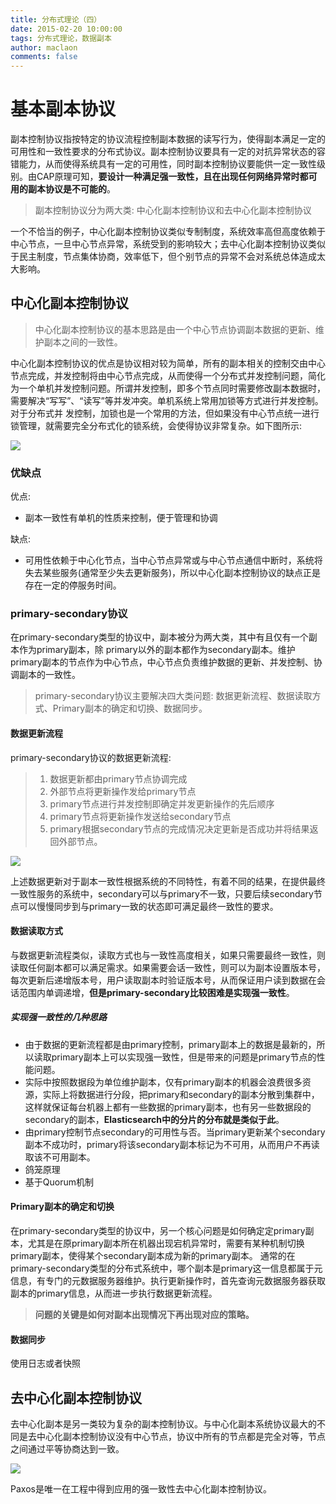 ```yaml
---
title: 分布式理论（四）
date: 2015-02-20 10:00:00
tags: 分布式理论，数据副本
author: maclaon
comments: false
---
```

# 基本副本协议
副本控制协议指按特定的协议流程控制副本数据的读写行为，使得副本满足一定的可用性和一致性要求的分布式协议。副本控制协议要具有一定的对抗异常状态的容错能力，从而使得系统具有一定的可用性，同时副本控制协议要能供一定一致性级别。由CAP原理可知，**要设计一种满足强一致性，且在出现任何网络异常时都可用的副本协议是不可能的**。

> 副本控制协议分为两大类: 中心化副本控制协议和去中心化副本控制协议

一个不恰当的例子，中心化副本控制协议类似专制制度，系统效率高但高度依赖于中心节点，一旦中心节点异常，系统受到的影响较大；去中心化副本控制协议类似于民主制度，节点集体协商，效率低下，但个别节点的异常不会对系统总体造成太大影响。


## 中心化副本控制协议
> 中心化副本控制协议的基本思路是由一个中心节点协调副本数据的更新、维护副本之间的一致性。

中心化副本控制协议的优点是协议相对较为简单，所有的副本相关的控制交由中心节点完成，并发控制将由中心节点完成，从而使得一个分布式并发控制问题，简化为一个单机并发控制问题。所谓并发控制，即多个节点同时需要修改副本数据时，需要解决“写写”、“读写”等并发冲突。单机系统上常用加锁等方式进行并发控制。对于分布式并 发控制，加锁也是一个常用的方法，但如果没有中心节点统一进行锁管理，就需要完全分布式化的锁系统，会使得协议非常复杂。如下图所示:

![](http://oh8mi0yav.bkt.clouddn.com/center-data-replic-control-protocal-in-distribute-system.png)

<!--more-->

### 优缺点
优点:
+ 副本一致性有单机的性质来控制，便于管理和协调

缺点:
+ 可用性依赖于中心化节点，当中心节点异常或与中心节点通信中断时，系统将失去某些服务(通常至少失去更新服务)，所以中心化副本控制协议的缺点正是存在一定的停服务时间。

### primary-secondary协议

在primary-secondary类型的协议中，副本被分为两大类，其中有且仅有一个副本作为primary副本，除 primary以外的副本都作为secondary副本。维护primary副本的节点作为中心节点，中心节点负责维护数据的更新、并发控制、协调副本的一致性。

> primary-secondary协议主要解决四大类问题: 数据更新流程、数据读取方式、Primary副本的确定和切换、数据同步。

#### 数据更新流程
primary-secondary协议的数据更新流程:
> 1. 数据更新都由primary节点协调完成
> 2. 外部节点将更新操作发给primary节点
> 3. primary节点进行并发控制即确定并发更新操作的先后顺序
> 4. primary节点将更新操作发送给secondary节点
> 5. primary根据secondary节点的完成情况决定更新是否成功并将结果返回外部节点。

![](http://oh8mi0yav.bkt.clouddn.com/primary-secondary-data-replica-protocal.png)

上述数据更新对于副本一致性根据系统的不同特性，有着不同的结果，在提供最终一致性服务的系统中，secondary可以与primary不一致，只要后续secondary节点可以慢慢同步到与primary一致的状态即可满足最终一致性的要求。

#### 数据读取方式
与数据更新流程类似，读取方式也与一致性高度相关，如果只需要最终一致性，则读取任何副本都可以满足需求。如果需要会话一致性，则可以为副本设置版本号，每次更新后递增版本号，用户读取副本时验证版本号，从而保证用户读到数据在会话范围内单调递增，**但是primary-secondary比较困难是实现强一致性**。

##### 实现强一致性的几种思路
+ 由于数据的更新流程都是由primary控制，primary副本上的数据是最新的，所以读取primary副本上可以实现强一致性，但是带来的问题是primary节点的性能问题。
+ 实际中按照数据段为单位维护副本，仅有primary副本的机器会浪费很多资源，实际上将数据进行分段，把primary和secondary的副本分散到集群中，这样就保证每台机器上都有一些数据的primary副本，也有另一些数据段的secondary的副本，**Elasticsearch中的分片的分布就是类似于此**。
+ 由primary控制节点secondary的可用性与否。当primary更新某个secondary副本不成功时，primary将该secondary副本标记为不可用，从而用户不再读取该不可用副本。
+ 鸽笼原理
+ 基于Quorum机制


#### Primary副本的确定和切换
在primary-secondary类型的协议中，另一个核心问题是如何确定定primary副本，尤其是在原primary副本所在机器出现宕机异常时，需要有某种机制切换primary副本，使得某个secondary副本成为新的primary副本。
通常的在primary-secondary类型的分布式系统中，哪个副本是primary这一信息都属于元信息，有专门的元数据服务器维护。执行更新操作时，首先查询元数据服务器获取副本的primary信息，从而进一步执行数据更新流程。

> **问题的关键是如何对副本出现情况下再出现对应的策略。**

#### 数据同步
使用日志或者快照

## 去中心化副本控制协议

去中心化副本是另一类较为复杂的副本控制协议。与中心化副本系统协议最大的不同是去中心化副本控制协议没有中心节点，协议中所有的节点都是完全对等，节点之间通过平等协商达到一致。

![](http://oh8mi0yav.bkt.clouddn.com/data-replic-no-center-node-in-distribute-system.png)

Paxos是唯一在工程中得到应用的强一致性去中心化副本控制协议。